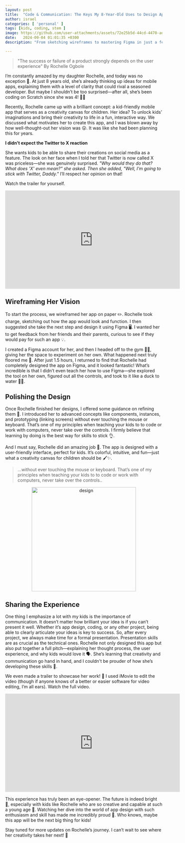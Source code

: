 ```yaml
---
layout: post
title:  "Code & Communication: The Keys My 8-Year-Old Uses to Design Apps"
author: israel
categories: [ 'personal' ]
tags: [kids, coding, stem ]
image: https://github.com/user-attachments/assets/72e25b5d-44cd-4470-ad61-0006d2e50ab8
date:   2024-09-04 01:01:35 +0300
description: "From sketching wireframes to mastering Figma in just a few hours, she took charge of the entire design process. Along the way, she learned not only the technical side but also the importance of communication." 

---
```

  
> "The success or failure of a product strongly depends on the user experience" By Rochelle Ogbole 

I’m constantly amazed by my daughter Rochelle, and today was no exception 🤩. At just 8 years old, she’s already thinking up ideas for mobile apps, explaining them with a level of clarity that could rival a seasoned developer. But maybe I shouldn’t be too surprised—after all, she’s been coding on Scratch since she was 4! 👩‍💻

Recently, Rochelle came up with a brilliant concept: a kid-friendly mobile app that serves as a creativity canvas for children. Her idea? To unlock kids’ imaginations and bring their creativity to life in a fun, interactive way. We discussed what motivates her to create this app, and I was blown away by how well-thought-out her vision was 😲. It was like she had been planning this for years.

**I didn't expect the Twitter to X reaction** 

She wants kids to be able to share their creations on social media as a feature. The look on her face when I told her that Twitter is now called X was priceless—she was genuinely surprised. *"Why would they do that? What does 'X' even mean?" she asked. Then she added, "Well, I’m going to stick with Twitter, Daddy."* I’ll respect her opinion on that!

Watch the trailer for yourself. 

<iframe width="560" height="315" src="https://www.youtube.com/embed/lih4yXVza7M?si=zPy8YCFKaIDr1UHv" title="Rochelle App" frameborder="0" allow="accelerometer; autoplay; clipboard-write; encrypted-media; gyroscope; picture-in-picture; web-share" referrerpolicy="strict-origin-when-cross-origin" allowfullscreen></iframe>


## Wireframing Her Vision

To start the process, we wireframed her app on paper ✏️. Rochelle took charge, sketching out how the app would look and function. I then suggested she take the next step and design it using Figma 🖥️. I wanted her to get feedback from her friends and their parents, curious to see if they would pay for such an app 💡.

I created a Figma account for her, and then I headed off to the gym 🏋️‍♂️, giving her the space to experiment on her own. What happened next truly floored me 🤯. After just 1.5 hours, I returned to find that Rochelle had completely designed the app on Figma, and it looked fantastic! What’s incredible is that I didn’t even teach her how to use Figma—she explored the tool on her own, figured out all the controls, and took to it like a duck to water 🦆💦.


## Polishing the Design

Once Rochelle finished her designs, I offered some guidance on refining them 💬. I introduced her to advanced concepts like components, instances, and prototyping (linking screens) without ever touching the mouse or keyboard. That’s one of my principles when teaching your kids to to code or work with computers, never take over the controls. I firmly believe that learning by doing is the best way for skills to stick 👌.

And I must say, Rochelle did an amazing job 👏. The app is designed with a user-friendly interface, perfect for kids. It’s colorful, intuitive, and fun—just what a creativity canvas for children should be 🖌️✨.



>...without ever touching the mouse or keyboard. 
>That’s one of my principles when teaching your kids to to code or work with computers, never take over the controls..

<p align="center">
  <img width="334" alt="design" src="https://github.com/user-attachments/assets/030164ae-6130-40ad-9498-a5fca5ed0b98">
</p>

 
## Sharing the Experience

One thing I emphasize a lot with my kids is the importance of communication. It doesn’t matter how brilliant your idea is if you can’t present it well. Whether it’s app design, coding, or any other project, being able to clearly articulate your ideas is key to success. So, after every project, we always make time for a formal presentation. Presentation skills are as crucial as the technical ones. Rochelle not only designed this app but also put together a full pitch—explaining her thought process, the user experience, and why kids would love it 🗣️. She’s learning that creativity and communication go hand in hand, and I couldn't be prouder of how she’s developing these skills 🤗.

We even made a trailer to showcase her work! 🎥 I used iMovie to edit the video (though if anyone knows of a better or easier software for video editing, I’m all ears). Watch the full video.


<iframe width="560" height="315" src="https://www.youtube.com/embed/c9yjyXfYxJo?si=Ivh8Z0Fy66Hqjf2U" title="Rochelle App" frameborder="0" allow="accelerometer; autoplay; clipboard-write; encrypted-media; gyroscope; picture-in-picture; web-share" referrerpolicy="strict-origin-when-cross-origin" allowfullscreen></iframe>


This experience has truly been an eye-opener. The future is indeed bright 🌟, especially with kids like Rochelle who are so creative and capable at such a young age 💫. Watching her dive into the world of app design with such enthusiasm and skill has made me incredibly proud 💖. Who knows, maybe this app will be the next big thing for kids!

Stay tuned for more updates on Rochelle’s journey. I can’t wait to see where her creativity takes her next! 🚀